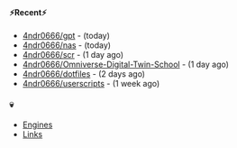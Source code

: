 #### ⚡Recent⚡

- [4ndr0666/gpt](https://github.com/4ndr0666/gpt) - (today)
- [4ndr0666/nas](https://github.com/4ndr0666/nas) - (today)
- [4ndr0666/scr](https://github.com/4ndr0666/scr) - (1 day ago)
- [4ndr0666/Omniverse-Digital-Twin-School](https://github.com/4ndr0666/Omniverse-Digital-Twin-School) - (1 day ago)
- [4ndr0666/dotfiles](https://github.com/4ndr0666/dotfiles) - (2 days ago)
- [4ndr0666/userscripts](https://github.com/4ndr0666/userscripts) - (1 week ago)

#### 💀
- [Engines](https://github.com/hoothin/SearchJumper/discussions/73)
- [Links](https://github.com/4ndr0666/Links/blob/main/README.md)

